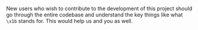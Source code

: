 New users who wish to contribute to the development of this project should go through the entire codebase and understand the key things like what `\x1b` stands for. This would help us and you as well.
